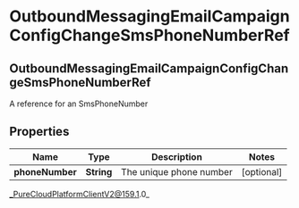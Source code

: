 # OutboundMessagingEmailCampaignConfigChangeSmsPhoneNumberRef

## OutboundMessagingEmailCampaignConfigChangeSmsPhoneNumberRef
A reference for an SmsPhoneNumber

## Properties

|Name | Type | Description | Notes|
|------------ | ------------- | ------------- | -------------|
| **phoneNumber** | **String** | The unique phone number | [optional] |



_PureCloudPlatformClientV2@159.1.0_

